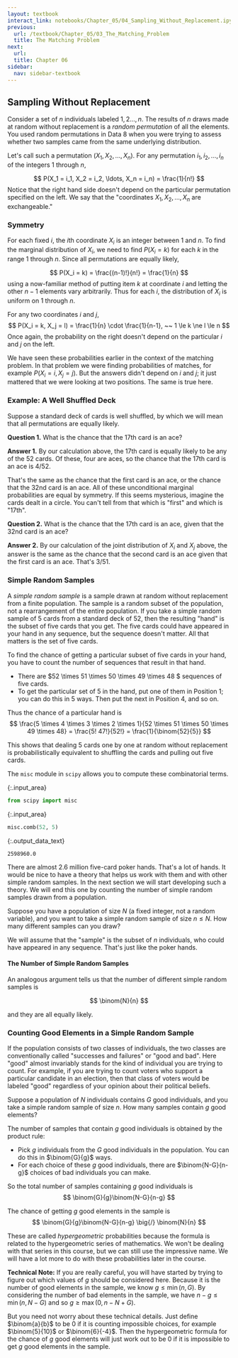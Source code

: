 ```yaml
---
layout: textbook
interact_link: notebooks/Chapter_05/04_Sampling_Without_Replacement.ipynb
previous:
  url: /textbook/Chapter_05/03_The_Matching_Problem
  title: The Matching Problem
next:
  url: 
  title: Chapter 06
sidebar:
  nav: sidebar-textbook
---
```


## Sampling Without Replacement ##

Consider a set of $n$ individuals labeled $1, 2 \ldots , n$. The results of $n$ draws made at random without replacement is a *random permutation* of all the elements. You used random permutations in Data 8 when you were trying to assess whether two samples came from the same underlying distribution.

Let's call such a permutation $(X_1, X_2, \ldots , X_n)$. For any permutation $i_1, i_2, \ldots , i_n$ of the integers 1 through $n$,

$$
P(X_1 = i_1, X_2 = i_2, \ldots, X_n = i_n) = \frac{1}{n!}
$$
Notice that the right hand side doesn't depend on the particular permutation specified on the left. We say that the "coordinates $X_1, X_2, \ldots , X_n$ are exchangeable."

### Symmetry ###

For each fixed $i$, the $i$th coordinate $X_i$ is an integer between 1 and $n$. To find the marginal distribution of $X_i$, we need to find $P(X_i = k)$ for each $k$ in the range 1 through $n$. Since all permutations are equally likely,

$$
P(X_i = k) = \frac{(n-1)!}{n!} = \frac{1}{n}
$$
using a now-familiar method of putting item $k$ at coordinate $i$ and letting the other $n-1$ elements vary arbitrarily. Thus for each $i$, the distribution of $X_i$ is uniform on 1 through $n$.

For any two coordinates $i$ and $j$, 
$$
P(X_i = k, X_j = l) = \frac{1}{n} \cdot \frac{1}{n-1}, ~~
1 \le k \ne l \le n
$$
Once again, the probability on the right doesn't depend on the particular $i$ and $j$ on the left.

We have seen these probabilities earlier in the context of the matching problem. In that problem we were finding probabilities of matches, for example $P(X_i = i, X_j = j)$. But the answers didn't depend on $i$ and $j$; it just mattered that we were looking at two positions. The same is true here.

### Example: A Well Shuffled Deck ###
Suppose a standard deck of cards is well shuffled, by which we will mean that all permutations are equally likely.

**Question 1.** What is the chance that the 17th card is an ace?

**Answer 1.** By our calculation above, the 17th card is equally likely to be any of the 52 cards. Of these, four are aces, so the chance that the 17th card is an ace is 4/52.

That's the same as the chance that the first card is an ace, or the chance that the 32nd card is an ace. All of these unconditional marginal probabilities are equal by symmetry. If this seems mysterious, imagine the cards dealt in a circle. You can't tell from that which is "first" and which is "17th".

**Question 2.** What is the chance that the 17th card is an ace, given that the 32nd card is an ace?

**Answer 2.** By our calculation of the joint distribution of $X_i$ and $X_j$ above, the answer is the same as the chance that the second card is an ace given that the first card is an ace. That's 3/51.

### Simple Random Samples ###
A *simple random sample* is a sample drawn at random without replacement from a finite population. The sample is a random subset of the population, not a rearrangement of the entire population. If you take a simple random sample of 5 cards from a standard deck of 52, then the resulting "hand" is the subset of five cards that you get. The five cards could have appeared in your hand in any sequence, but the sequence doesn't matter. All that matters is the set of five cards.

To find the chance of getting a particular subset of five cards in your hand, you have to count the number of sequences that result in that hand.
- There are $52 \times 51 \times 50 \times 49 \times 48 $ sequences of five cards.
- To get the particular set of 5 in the hand, put one of them in Position 1; you can do this in 5 ways. Then put the next in Position 4, and so on.

Thus the chance of a particular hand is
$$
\frac{5 \times 4 \times 3 \times 2 \times 1}{52 \times 51 \times 50 \times 49 \times 48} 
= \frac{5! 47!}{52!} = \frac{1}{\binom{52}{5}}
$$

This shows that dealing 5 cards one by one at random without replacement is probabilistically equivalent to shuffling the cards and pulling out five cards.

The `misc` module in `scipy` allows you to compute these combinatorial terms.


{:.input_area}
```python
from scipy import misc
```


{:.input_area}
```python
misc.comb(52, 5)
```




{:.output_data_text}
```
2598960.0
```



There are almost 2.6 million five-card poker hands. That's a lot of hands. It would be nice to have a theory that helps us work with them and with other simple random samples. In the next section we will start developing such a theory. We will end this one by counting the number of simple random samples drawn from a population.

Suppose you have a population of size $N$ (a fixed integer, not a random variable), and you want to take a simple random sample of size $n \le N$. How many different samples can you draw?

We will assume that the "sample" is the subset of $n$ individuals, who could have appeared in any sequence. That's just like the poker hands. 

#### The Number of Simple Random Samples ####
An analogous argument tells us that the number of different simple random samples is 

$$
\binom{N}{n}
$$

and they are all equally likely.

### Counting Good Elements in a Simple Random Sample ###
If the population consists of two classes of individuals, the two classes are conventionally called "successes and failures" or "good and bad". Here "good" almost invariably stands for the kind of individual you are trying to count. For example, if you are trying to count voters who support a particular candidate in an election, then that class of voters would be labeled "good" regardless of your opinion about their political beliefs.

Suppose a population of $N$ individuals contains $G$ good individuals, and you take a simple random sample of size $n$. How many samples contain $g$ good elements?

The number of samples that contain $g$ good individuals is obtained by the product rule:
- Pick $g$ individuals from the $G$ good individuals in the population. You can do this in $\binom{G}{g}$ ways.
- For each choice of these $g$ good individuals, there are $\binom{N-G}{n-g}$ choices of bad individuals you can make.

So the total number of samples containing $g$ good individuals is
$$
\binom{G}{g}\binom{N-G}{n-g}
$$

The chance of getting $g$ good elements in the sample is
$$
\binom{G}{g}\binom{N-G}{n-g} \big{/} \binom{N}{n} 
$$

These are called *hypergeometric* probabilities because the formula is related to the hypergeometric series of mathematics. We won't be dealing with that series in this course, but we can still use the impressive name. We will have a lot more to do with these probabilities later in the course.

**Technical Note:**
If you are really careful, you will have started by trying to figure out which values of $g$ should be considered here. Because it is the number of good elements in the sample, we know $g \le \min(n, G)$. By considering the number of bad elements in the sample, we have $n-g \le \min(n, N-G)$ and so $g \ge \max(0, n-N+G)$.

But you need not worry about these technical details. Just define $\binom{a}{b}$ to be 0 if it is counting impossible choices, for example $\binom{5}{10}$ or $\binom{6}{-4}$. Then the hypergeometric formula for the chance of $g$ good elements will just work out to be 0 if it is impossible to get $g$ good elements in the sample.

